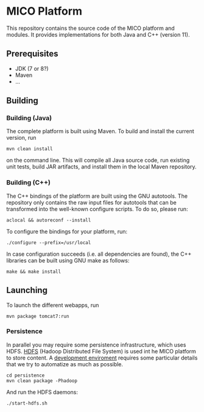 # MICO Platform

This repository contains the source code of the MICO platform and modules. It provides
implementations for both Java and C++ (version 11).

## Prerequisites

* JDK (7 or 8?)
* Maven
* ...

## Building

### Building (Java)

The complete platform is built using Maven. To build and install the current version, run

    mvn clean install

on the command line. This will compile all Java source code, run existing unit tests, build JAR
artifacts, and install them in the local Maven repository.


### Building (C++)

The C++ bindings of the platform are built using the GNU autotools. The repository only contains the
raw input files for autotools that can be transformed into the well-known configure scripts. To do
so, please run:

    aclocal && autoreconf --install

To configure the bindings for your platform, run:

    ./configure --prefix=/usr/local

In case configuration succeeds (i.e. all dependencies are found), the C++ libraries can be built
using GNU make as follows:

    make && make install

## Launching

To launch the different webapps, run

    mvn package tomcat7:run

### Persistence

In parallel you may require some persistence infrastructure, which uses HDFS.
[HDFS](http://hadoop.apache.org/docs/current/hadoop-project-dist/hadoop-hdfs/HdfsUserGuide.html)
(Hadoop Distributed File System) is used int he MICO platform to store content. 
A [development enviroment](http://wiki.apache.org/hadoop/HowToSetupYourDevelopmentEnvironment)
requires some particular details that we try to automatize as much as possible.

    cd persistence
    mvn clean package -Phadoop

And run the HDFS daemons:

    ./start-hdfs.sh

